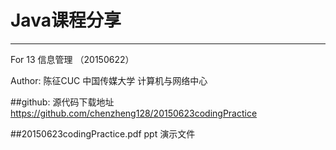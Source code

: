 
# Java课程分享
----------------

For 13 信息管理
（20150622）

Author: 陈征CUC 中国传媒大学 计算机与网络中心 

##github:  源代码下载地址
 https://github.com/chenzheng128/20150623codingPractice

##20150623codingPractice.pdf
ppt 演示文件